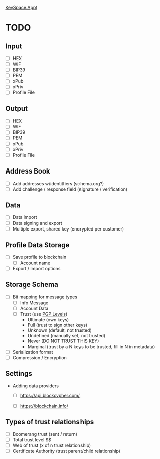 [KeySpace.App](https://keyspace.app))

# TODO

## Input

- [ ] HEX
- [ ] WIF
- [ ] BIP39
- [ ] PEM
- [ ] xPub
- [ ] xPriv
- [ ] Profile File

## Output

- [ ] HEX
- [ ] WIF
- [ ] BIP39
- [ ] PEM
- [ ] xPub
- [ ] xPriv
- [ ] Profile File

## Address Book

- [ ] Add addresses w/identitfiers (schema.org?)
- [ ] Add challenge / response field (signature / verification)

## Data

- [ ] Data import
- [ ] Data signing and export
- [ ] Multiple export, shared key (encrypted per customer)

## Profile Data Storage

- [ ] Save profile to blockchain
    - [ ] Account name
- [ ] Export / Import options

## Storage Schema

- [ ] Bit mapping for message types
    - [ ] Info Message
    - [ ] Account Data
    - [ ] Trust (use [PGP Levels](https://gpgtools.tenderapp.com/kb/faq/what-is-ownertrust-trust-levels-explained))
        - Ultimate (own keys)
        - Full (trust to sign other keys)
        - Unknown (default, not trusted)
        - Undefined (manually set, not trusted)
        - Never (DO NOT TRUST THIS KEY)
        - Marginal (trust by a N keys to be trusted, fill in N in metadata)

- [ ] Serialization format
- [ ] Compression / Encryption

## Settings

- Adding data providers

    - [ ] https://api.blockcypher.com/
    - [ ] https://blockchain.info/


## Types of trust relationships

- [ ] Boomerang trust (sent / return)
- [ ] Total trust level $$
- [ ] Web of trust (x of n trust relationship)
- [ ] Certificate Authority (trust parent/child relationship)